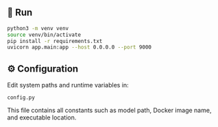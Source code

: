 ## 🚀 Run

```bash
python3 -m venv venv
source venv/bin/activate
pip install -r requirements.txt
uvicorn app.main:app --host 0.0.0.0 --port 9000
````

## ⚙️ Configuration

Edit system paths and runtime variables in:

```
config.py
```

This file contains all constants such as model path, Docker image name, and executable location.
